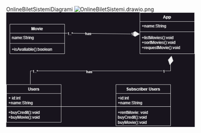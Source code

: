 OnlineBiletSistemiDiagrami
![OnlineBiletSistemi.drawio.png](..%2F..%2F..%2FDownloads%2FOnlineBiletSistemi.drawio.png)![OnlineBiletSistemi.drawio.png](OnlineBiletSistemi.drawio.png)